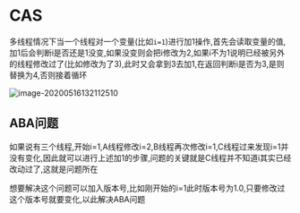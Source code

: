 # CAS

多线程情况下当一个线程对一个变量(比如`i=1`)进行加1操作,首先会读取变量的值,加1后会判断i是否还是1没变,如果没变则会把i修改为2,如果i不为1说明已经被另外的线程修改过了(比如修改为了3),此时又会拿到3去加1,在返回判断i是否为3,是则替换为4,否则接着循环

![image-20200516132112510](C:\Users\25006\AppData\Roaming\Typora\typora-user-images\image-20200516132112510.png)

## ABA问题

如果说有三个线程,开始i=1,A线程修改i=2,B线程再次修改i=1,C线程过来发现i=1并没有变化,因此就可以进行上述加1的步骤,问题的关键就是C线程并不知道i其实已经改动过了,这就是问题所在

想要解决这个问题可以加入版本号,比如刚开始的i=1此时版本号为1.0,只要修改过这个版本号就要变化,以此解决ABA问题

